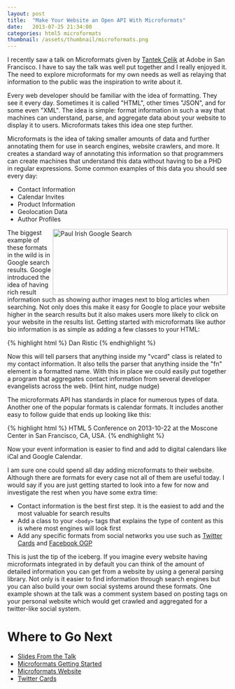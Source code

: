 ```yaml
---
layout: post
title:  "Make Your Website an Open API With Microformats"
date:   2013-07-25 21:34:00
categories: html5 microformats
thumbnail: /assets/thumbnail/microformats.png
---
```


I recently saw a talk on Microformats given by [Tantek Çelik](http://tantek.com) at Adobe in San Francisco. I have to say the talk was well put together and I really enjoyed it. The need to explore microformats for my own needs as well as relaying that information to the public was the inspiration to write about it.

Every web developer should be familiar with the idea of formatting. They see it every day. Sometimes it is called "HTML", other times "JSON", and for some even "XML". The idea is simple: format information in such a way that machines can understand, parse, and aggregate data about your website to display it to users. Microformats takes this idea one step further.

Microformats is the idea of taking smaller amounts of data and further annotating them for use in search engines, website crawlers, and more. It creates a standard way of annotating this information so that programmers can create machines that understand this data without having to be a PHD in regular expressions. Some common examples of this data you should see every day:

* Contact Information
* Calendar Invites
* Product Information
* Geolocation Data
* Author Profiles

<img src="{{ site.baseurl }}/assets/paul-irish-google-search.png" alt="Paul Irish Google Search" width="400" height="151" style="float: right" />

The biggest example of these formats in the wild is in Google search results. Google introduced the idea of having rich result information such as showing author images next to blog articles when searching. Not only does this make it easy for Google to place your website higher in the search results but it also makes users more likely to click on your website in the results list. Getting started with microformats like author bio information is as simple as adding a few classes to your HTML:

{% highlight html %}
<span class="vcard">
  <span class="fn">
    Dan Ristic
  </span>
</span>
{% endhighlight %}

Now this will tell parsers that anything inside my "vcard" class is related to my contact information. It also tells the parser that anything inside the "fn" element is a formatted name. With this in place we could easily put together a program that aggregates contact information from several developer evangelists across the web. (Hint hint, nudge nudge)

The microformats API has standards in place for numerous types of data. Another one of the popular formats is calendar formats. It includes another easy to follow guide that ends up looking like this:

{% highlight html %}
<span class="vevent">
  <span class="summary">HTML 5 Conference</span>
 on <span class="dtstart">2013-10-22</span> 
 at the Moscone Center 
 in <span class="location">San Francisco, CA, USA</span>.
</span>
{% endhighlight %}

Now your event information is easier to find and add to digital calendars like iCal and Google Calendar.

I am sure one could spend all day adding microformats to their website. Although there are formats for every case not all of them are useful today. I would say if you are just getting started to look into a few for now and investigate the rest when you have some extra time:

* Contact information is the best first step. It is the easiest to add and the most valuable for search results
* Add a class to your `<body>` tags that explains the type of content as this is where most engines will look first
* Add any specific formats from social networks you use such as [Twitter Cards](https://dev.twitter.com/docs/cards) and [Facebook OGP](http://ogp.me/)

This is just the tip of the iceberg. If you imagine every website having microformats integrated in by default you can think of the amount of detailed information you can get from a website by using a general parsing library. Not only is it easier to find information through search engines but you can also build your own social systems around these formats. One example shown at the talk was a comment system based on posting tags on your personal website which would get crawled and aggregated for a twitter-like social system.

# Where to Go Next
* [Slides From the Talk](http://tantek.com/presentations/2013/07/microformats2/)
* [Microformats Getting Started](http://microformats.org/get-started)
* [Microformats Website](http://microformats.org)
* [Twitter Cards](https://dev.twitter.com/docs/cards)
